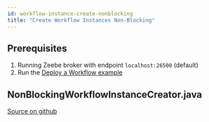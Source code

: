 ```yaml
---
id: workflow-instance-create-nonblocking
title: "Create Workflow Instances Non-Blocking"
---
```


## Prerequisites

1. Running Zeebe broker with endpoint `localhost:26500` (default)
1. Run the [Deploy a Workflow example](workflow-deploy.md)

## NonBlockingWorkflowInstanceCreator.java

[Source on github](https://github.com/zeebe-io/zeebe/tree/{{commit}}/samples/src/main/java/io/zeebe/example/workflow/NonBlockingWorkflowInstanceCreator.java)

<!--
```java
{{#include ../../../../samples/src/main/java/io/zeebe/example/workflow/NonBlockingWorkflowInstanceCreator.java}}
```
-->